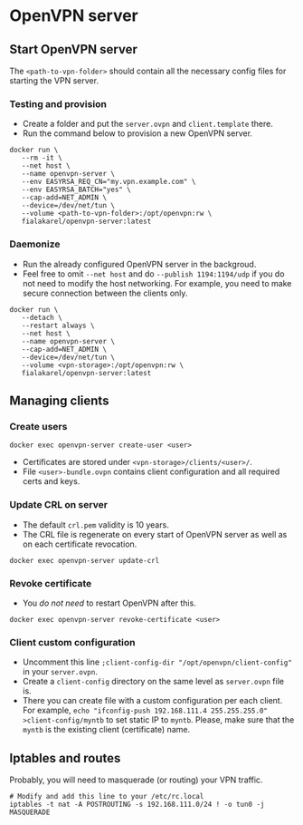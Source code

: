 # OpenVPN server

## Start OpenVPN server

The `<path-to-vpn-folder>` should contain all the necessary config files for starting the VPN server.

### Testing and provision

* Create a folder and put the `server.ovpn` and `client.template` there.
* Run the command below to provision a new OpenVPN server.

```
docker run \
   --rm -it \
   --net host \
   --name openvpn-server \
   --env EASYRSA_REQ_CN="my.vpn.example.com" \
   --env EASYRSA_BATCH="yes" \
   --cap-add=NET_ADMIN \
   --device=/dev/net/tun \
   --volume <path-to-vpn-folder>:/opt/openvpn:rw \
   fialakarel/openvpn-server:latest
```

### Daemonize

* Run the already configured OpenVPN server in the backgroud.
* Feel free to omit `--net host` and do `--publish 1194:1194/udp` if you do not need to modify the host networking.
For example, you need to make secure connection between the clients only.

```
docker run \
   --detach \
   --restart always \
   --net host \
   --name openvpn-server \
   --cap-add=NET_ADMIN \
   --device=/dev/net/tun \
   --volume <vpn-storage>:/opt/openvpn:rw \
   fialakarel/openvpn-server:latest
```

## Managing clients


### Create users

```
docker exec openvpn-server create-user <user>
```

* Certificates are stored under `<vpn-storage>/clients/<user>/`.
* File `<user>-bundle.ovpn` contains client configuration and all required certs and keys.


### Update CRL on server

* The default `crl.pem` validity is 10 years.
* The CRL file is regenerate on every start of OpenVPN server as well as on each certificate revocation.
 
```
docker exec openvpn-server update-crl
```

### Revoke certificate

* You *do not need* to restart OpenVPN after this.

```
docker exec openvpn-server revoke-certificate <user>
```

### Client custom configuration

* Uncomment this line `;client-config-dir "/opt/openvpn/client-config"` in your `server.ovpn`.
* Create a `client-config` directory on the same level as `server.ovpn` file is.
* There you can create file with a custom configuration per each client.
For example, `echo "ifconfig-push 192.168.111.4 255.255.255.0" >client-config/myntb` to set static IP to `myntb`. Please, make sure that the `myntb` is the existing client (certificate) name.

## Iptables and routes

Probably, you will need to masquerade (or routing) your VPN traffic.

```
# Modify and add this line to your /etc/rc.local
iptables -t nat -A POSTROUTING -s 192.168.111.0/24 ! -o tun0 -j MASQUERADE
```